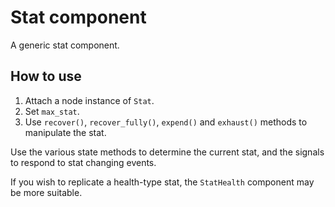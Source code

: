 # Stat component

A generic stat component.

## How to use

1. Attach a node instance of `Stat`.
2. Set `max_stat`.
3. Use `recover()`, `recover_fully()`, `expend()` and
`exhaust()` methods to manipulate the stat.

Use the various state methods to determine the current stat, and the
signals to respond to stat changing events.

If you wish to replicate a health-type stat, the `StatHealth` component may
be more suitable.

